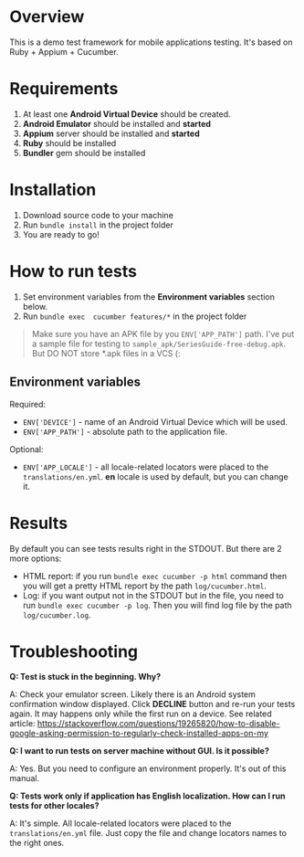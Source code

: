 # Overview
This is a demo test framework for mobile applications testing. It's based on Ruby + Appium + Cucumber.


# Requirements
 1. At least one **Android Virtual Device** should be created.
 2. **Android Emulator** should be installed and **started**
 2. **Appium** server should be installed and **started**
 3. **Ruby** should be installed
 4. **Bundler** gem should be installed

# Installation 
 1. Download source code to your machine
 2. Run `bundle install` in the project folder
 3. You are ready to go!
 
# How to run tests
 1. Set environment variables from the **Environment variables** section below.
 2. Run `bundle exec  cucumber features/*` in the project folder
 
> Make sure you have an APK file by you `ENV['APP_PATH']` path. I've put a sample file for testing to `sample_apk/SeriesGuide-free-debug.apk`.
 But DO NOT store *.apk files in a VCS (:

## Environment variables
Required: 
- `ENV['DEVICE']` - name of an Android Virtual Device which will be used.
- `ENV['APP_PATH']` - absolute path to the application file.

Optional: 
- `ENV['APP_LOCALE']` - all locale-related locators were placed to the `translations/en.yml`. **en** locale is used by default, but you can change it. 

# Results
By default you can see tests results right in the STDOUT. But there are 2 more options:
- HTML report: if you run `bundle exec cucumber -p html` command then you will get a pretty HTML report by the path `log/cucumber.html`.
- Log: if you want output not in the STDOUT but in the file, you need to run `bundle exec cucumber -p log`. Then you will find log file by the path `log/cucumber.log`. 
       
# Troubleshooting
**Q: Test is stuck in the beginning. Why?**

A: Check your emulator screen. Likely there is an Android system confirmation window displayed. Click **DECLINE** button and re-run your tests again.
It may happens only while the first run on a device. See related article: https://stackoverflow.com/questions/19265820/how-to-disable-google-asking-permission-to-regularly-check-installed-apps-on-my 

**Q: I want to run tests on server machine without GUI. Is it possible?**

A: Yes. But you need to configure an environment properly. It's out of this manual.

**Q: Tests work only if application has English localization. How can I run tests for other locales?**

A: It's simple. All locale-related locators were placed to the `translations/en.yml` file. Just copy the file and change locators names to the right ones.